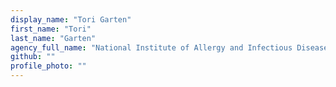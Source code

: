 ```yaml
---
display_name: "Tori Garten"
first_name: "Tori"
last_name: "Garten"
agency_full_name: "National Institute of Allergy and Infectious Diseases"
github: ""
profile_photo: ""
---
```

